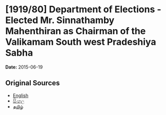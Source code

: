 # [1919/80] Department of Elections - Elected Mr. Sinnathamby Mahenthiran as Chairman of the Valikamam South west Pradeshiya Sabha

**Date:** 2015-06-19

## Original Sources

- [English](https://documents.gov.lk/view/extra-gazettes/2015/6/1919-80_E.pdf)
- [සිංහල](https://documents.gov.lk/view/extra-gazettes/2015/6/1919-80_S.pdf)
- [தமிழ்](https://documents.gov.lk/view/extra-gazettes/2015/6/1919-80_T.pdf)
